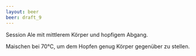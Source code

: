 ```yaml
---
layout: beer
beer: draft_9
---
```


Session Ale mit mittlerem Körper und hopfigem Abgang.

Maischen bei 70°C, um dem Hopfen genug Körper gegenüber zu stellen.
